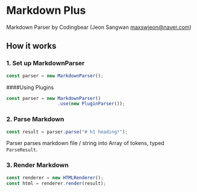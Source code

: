 # Markdown Plus
Markdown Parser by Codingbear (Jeon Sangwan <maxswjeon@naver.com>)

## How it works
### 1. Set up MarkdownParser
```typescript
const parser = new MarkdownParser();
```

####Using Plugins
```typescript
const parser = new MarkdownParser()
                   .use(new PluginParser());
```

### 2. Parse Markdown
```typescript
const result = parser.parse("# h1 heading!");
```
Parser parses markdown file / string into Array of tokens, typed `ParseResult`.

### 3. Render Markdown
```typescript
const renderer = new HTMLRenderer();
const html = renderer.render(result);
```

